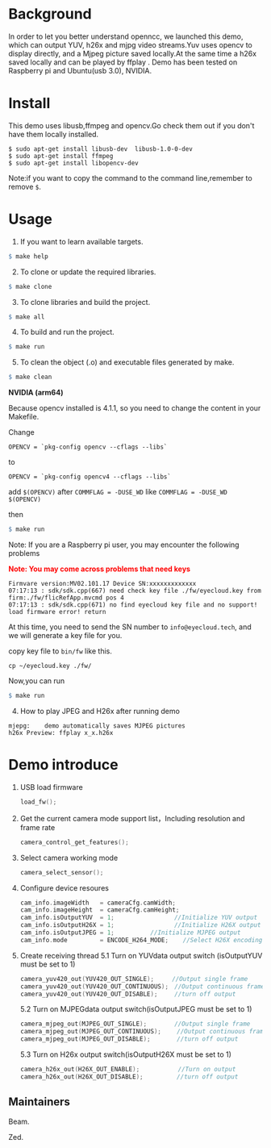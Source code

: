 # Background

In order to let you better understand openncc, we launched this demo, which can output YUV, h26x and mjpg video streams.Yuv uses opencv to display directly, and a Mjpeg picture saved locally.At the same time a h26x saved locally and can be played by ffplay .  Demo has been tested on Raspberry pi and Ubuntu(usb 3.0), NVIDIA.

# Install

This demo uses libusb,ffmpeg and opencv.Go check them out if you don't have them locally installed.

```shell
$ sudo apt-get install libusb-dev  libusb-1.0-0-dev
$ sudo apt-get install ffmpeg
$ sudo apt-get install libopencv-dev
```

Note:if you want to copy the command to the command line,remember to remove `$`.

# Usage

1. If you want to learn available targets.

```makefile
$ make help
```

2. To clone or update the required libraries.

```makefile
$ make clone
```

3. To clone libraries and build the project.

```makefile
$ make all
```

4. To build and run the project.

```makefile
$ make run
```

5. To clean the object (.o) and executable files generated by make.

```makefile
$ make clean
```



**NVIDIA (arm64)**

Because opencv installed is 4.1.1, so you need to change the content in your Makefile.

Change 
```shell
OPENCV = `pkg-config opencv --cflags --libs`
```
to 
```shell
OPENCV = `pkg-config opencv4 --cflags --libs`
```

add `$(OPENCV)` after `COMMFLAG = -DUSE_WD`
like `COMMFLAG = -DUSE_WD $(OPENCV)`

then

```makefile
$ make run
```

Note: If you are a Raspberry pi user,  you may encounter the following problems 

**<font color="red">Note: You may come across problems that need keys</font>**

```shell
Firmvare version:MV02.101.17 Device SN:xxxxxxxxxxxxx
07:17:13 : sdk/sdk.cpp(667) need check key file ./fw/eyecloud.key from firm:./fw/flicRefApp.mvcmd pos 4
07:17:13 : sdk/sdk.cpp(671) no find eyecloud key file and no support!
load firmware error! return
```

At this time,  you need to send the SN number to `info@eyecloud.tech`, and we will generate a key file for you.

copy key file to `bin/fw` like this.

```shell
cp ~/eyecloud.key ./fw/
```

 Now,you can run

```makefile
$ make run
```

4. How to play JPEG and H26x after running demo 

```
mjepg:    demo automatically saves MJPEG pictures
h26x Preview: ffplay x_x.h26x
```

# Demo introduce 

1. USB load firmware

   ```c++
   load_fw();
   ```

2. Get the current camera mode support list，Including resolution and frame rate

   ```c++
   camera_control_get_features();
   ```

3. Select camera working mode

   ```c++
   camera_select_sensor();
   ```

4. Configure device resoures

   ```c++
   cam_info.imageWidth   = cameraCfg.camWidth;　
   cam_info.imageHeight  = cameraCfg.camHeight;　　
   cam_info.isOutputYUV  = 1;　　　　　　　　　　//Initialize YUV output
   cam_info.isOutputH26X = 1;　　　　　　　　　　//Initialize H26X output
   cam_info.isOutputJPEG = 1;          //Initialize MJPEG output
   cam_info.mode         = ENCODE_H264_MODE;    //Select H26X encoding mode, 264/265
   ```

5. Create receiving thread
   5.1 Turn on YUVdata output switch	(isOutputYUV must be set to 1)

   ```c++
   camera_yuv420_out(YUV420_OUT_SINGLE);　　　//Output single frame
   camera_yuv420_out(YUV420_OUT_CONTINUOUS);　//Output continuous frames 
   camera_yuv420_out(YUV420_OUT_DISABLE);　   //turn off output
   ```

   5.2  Turn on MJPEGdata output switch(isOutputJPEG must be set to 1)

   ```c++
   camera_mjpeg_out(MJPEG_OUT_SINGLE); 　　　　//Output single frame
   camera_mjpeg_out(MJPEG_OUT_CONTINUOUS); 　　//Output continuous frames
   camera_mjpeg_out(MJPEG_OUT_DISABLE); 　　   //turn off output
   ```

   5.3  Turn on H26x output switch(isOutputH26X must be set to 1)

   ```c++
   camera_h26x_out(H26X_OUT_ENABLE); 　　　　   //Turn on output
   camera_h26x_out(H26X_OUT_DISABLE); 　　　　　//turn off output　
   ```

## Maintainers

Beam.

Zed.
